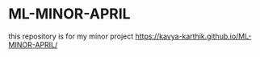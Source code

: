 # ML-MINOR-APRIL
this repository is for my minor project
https://kavya-karthik.github.io/ML-MINOR-APRIL/  

